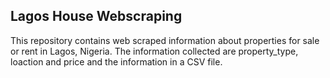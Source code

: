 ## **Lagos House Webscraping**
This repository contains web scraped information about properties for sale or rent in Lagos, Nigeria.  The information collected are property_type, loaction and price and the information in a CSV file.
